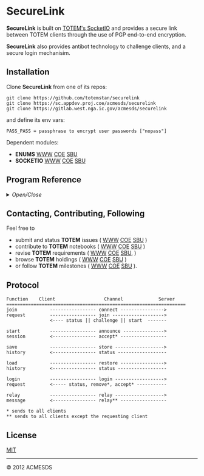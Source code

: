 # SecureLink

**SecureLink** is built on [TOTEM's SocketIO](https://github.com/totemstan/socketio) and provides a secure link between TOTEM clients 
through the use of PGP end-to-end encryption.

**SecureLink** also provides antibot technology to challenge clients, and a secure login mechanisim.
	
## Installation

Clone **SecureLink** from one of its repos:

	git clone https://github.com/totemstan/securelink
	git clone https://sc.appdev.proj.coe/acmesds/securelink
	git clone https://gitlab.west.nga.ic.gov/acmesds/securelink

and define its env vars:

	PASS_PASS = passphrase to encrypt user passwords ["nopass"]

Dependent modules:

+ **ENUMS** [WWW](https://github.com/totemstan/enums)  [COE](https://sc.appdev.proj.coe/acmesds/enums)  [SBU](https://gitlab.west.nga.ic.gov/acmesds/enums)  
+ **SOCKETIO** [WWW](https://github.com/totemstan/socketio) [COE](https://sc.appdev.proj.coe/acmesds/socketio) [SBU](https://gitlab.west.nga.ic.gov/acmesds/socketio)  

## Program Reference
<details>
<summary>
<i>Open/Close</i>
</summary>
## Modules

<dl>
<dt><a href="#module_SECLINK">SECLINK</a></dt>
<dd><p>Provides a secure link between totem clients and the totem server.
Provides account login/out/reset sessions and a private (end-to-end
encrypted) message link between trusted clients. </p>
<p>This module in accordance with <a href="https://jsdoc.app/">jsdoc</a>.</p>
</dd>
<dt><a href="#module_SECLINK-CLIENT">SECLINK-CLIENT</a></dt>
<dd><p>Provides a secure link between 
clients and server for account login/out/reset operations, and provides a private (end-to-end
encrypted) message link between trusted clients. </p>
<p>This module -- required by all next-level frameworks (like jquery, extjs, etc) -- provides 
methods for:</p>
<pre><code>+ SecureLink and dbSync sockets (Kill, Sockets, Join)

+ data encryption (GenKeys, Encrypt, Decrypt, Encode, Decode)
</code></pre>
</dd>
</dl>

<a name="module_SECLINK"></a>

## SECLINK
Provides a secure link between totem clients and the totem server.
Provides account login/out/reset sessions and a private (end-to-end
encrypted) message link between trusted clients. 

This module in accordance with [jsdoc](https://jsdoc.app/).

**Requires**: <code>module:socketio</code>, <code>module:socket.io</code>, <code>module:crypto</code>  

* [SECLINK](#module_SECLINK)
    * [.host](#module_SECLINK.host)
    * [.isTrusted()](#module_SECLINK.isTrusted)
    * [.Login(login, cb)](#module_SECLINK.Login)
    * [.testClient()](#module_SECLINK.testClient)
    * [.config()](#module_SECLINK.config)

<a name="module_SECLINK.host"></a>

### SECLINK.host
Domain name of host for attributing domain-owned accounts.

**Kind**: static property of [<code>SECLINK</code>](#module_SECLINK)  
<a name="module_SECLINK.isTrusted"></a>

### SECLINK.isTrusted()
Test if an account is "trusted" to use the secure com channel.

**Kind**: static method of [<code>SECLINK</code>](#module_SECLINK)  
<a name="module_SECLINK.Login"></a>

### SECLINK.Login(login, cb)
Start a secure link and return the user profile corresponding for the supplied 
	account/password login.  The provided callback  X(err,profile) where X =  
	resetPassword || newAccount || newSession || guestSession determines the login session
	type being requested.

**Kind**: static method of [<code>SECLINK</code>](#module_SECLINK)  
**Cfg**: <code>Function</code>  

| Param | Type | Description |
| --- | --- | --- |
| login | <code>String</code> | account/password credentials |
| cb | <code>function</code> | callback to process the session |

<a name="module_SECLINK.testClient"></a>

### SECLINK.testClient()
Test response of client during a session challenge.

**Kind**: static method of [<code>SECLINK</code>](#module_SECLINK)  
<a name="module_SECLINK.config"></a>

### SECLINK.config()
Establish socketio channels for the SecureIntercom link (at store,restore,login,relay,status,
	sync,join,exit,content) and the insecure dbSync link (at select,update,insert,delete).

**Kind**: static method of [<code>SECLINK</code>](#module_SECLINK)  
<a name="module_SECLINK-CLIENT"></a>

## SECLINK-CLIENT
Provides a secure link between 
clients and server for account login/out/reset operations, and provides a private (end-to-end
encrypted) message link between trusted clients. 

This module -- required by all next-level frameworks (like jquery, extjs, etc) -- provides 
methods for:

	+ SecureLink and dbSync sockets (Kill, Sockets, Join)

	+ data encryption (GenKeys, Encrypt, Decrypt, Encode, Decode)

**Requires**: <code>module:socketio</code>, <code>module:openpgp</code>, <code>module:uibase</code>  
</details>

## Contacting, Contributing, Following

Feel free to 
* submit and status **TOTEM** issues (
[WWW](http://totem.zapto.org/issues.view) 
[COE](https://totem.west.ile.nga.ic.gov/issues.view) 
[SBU](https://totem.nga.mil/issues.view)
)  
* contribute to **TOTEM** notebooks (
[WWW](http://totem.zapto.org/shares/notebooks/) 
[COE](https://totem.west.ile.nga.ic.gov/shares/notebooks/) 
[SBU](https://totem.nga.mil/shares/notebooks/)
)  
* revise **TOTEM** requirements (
[WWW](http://totem.zapto.org/reqts.view) 
[COE](https://totem.west.ile.nga.ic.gov/reqts.view) 
[SBU](https://totem.nga.mil/reqts.view), 
)  
* browse **TOTEM** holdings (
[WWW](http://totem.zapto.org/) 
[COE](https://totem.west.ile.nga.ic.gov/) 
[SBU](https://totem.nga.mil/)
)  
* or follow **TOTEM** milestones (
[WWW](http://totem.zapto.org/milestones.view) 
[COE](https://totem.west.ile.nga.ic.gov/milestones.view) 
[SBU](https://totem.nga.mil/milestones.view)
).

## Protocol

	Function	Client					Channel 			Server
	==================================================================
	join			----------------- connect ---------------->
	request			----------------- join ------------------->
					<---- status || challenge || start	-------
	
	start			----------------- announce --------------->
	session			<---------------- accept* -----------------
	
	save			----------------- store ------------------>
	history			<---------------- status ------------------
	
	load			----------------- restore ---------------->
	history			<---------------- status ------------------
	
	login			----------------- login ------------------>
	request			<----- status, remove*, accept* -----------
					
	relay			----------------- relay ------------------>
	message			<---------------- relay** -----------------
	
	* sends to all clients
	** sends to all clients except the requesting client
	
## License

[MIT](LICENSE)

* * *

&copy; 2012 ACMESDS
